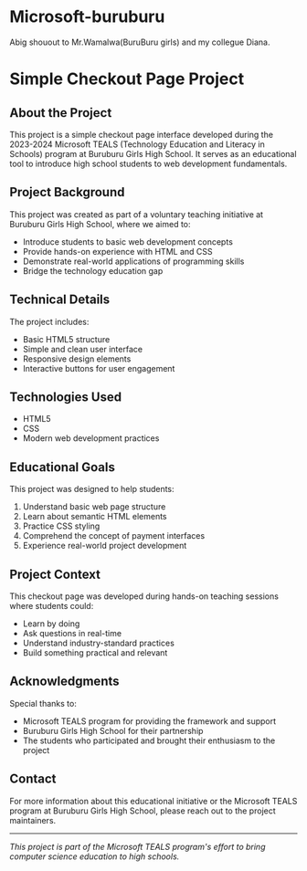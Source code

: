 # Microsoft-buruburu
  Abig shouout to Mr.Wamalwa(BuruBuru girls) and my collegue Diana. 
# Simple Checkout Page Project

## About the Project
This project is a simple checkout page interface developed during the 2023-2024 Microsoft TEALS (Technology Education and Literacy in Schools) program at Buruburu Girls High School. It serves as an educational tool to introduce high school students to web development fundamentals.

## Project Background
This project was created as part of a voluntary teaching initiative at Buruburu Girls High School, where we aimed to:
- Introduce students to basic web development concepts
- Provide hands-on experience with HTML and CSS
- Demonstrate real-world applications of programming skills
- Bridge the technology education gap

## Technical Details
The project includes:
- Basic HTML5 structure
- Simple and clean user interface
- Responsive design elements
- Interactive buttons for user engagement

## Technologies Used
- HTML5
- CSS
- Modern web development practices

## Educational Goals
This project was designed to help students:
1. Understand basic web page structure
2. Learn about semantic HTML elements
3. Practice CSS styling
4. Comprehend the concept of payment interfaces
5. Experience real-world project development

## Project Context
This checkout page was developed during hands-on teaching sessions where students could:
- Learn by doing
- Ask questions in real-time
- Understand industry-standard practices
- Build something practical and relevant

## Acknowledgments
Special thanks to:
- Microsoft TEALS program for providing the framework and support
- Buruburu Girls High School for their partnership
- The students who participated and brought their enthusiasm to the project

## Contact
For more information about this educational initiative or the Microsoft TEALS program at Buruburu Girls High School, please reach out to the project maintainers.

---
*This project is part of the Microsoft TEALS program's effort to bring computer science education to high schools.*
